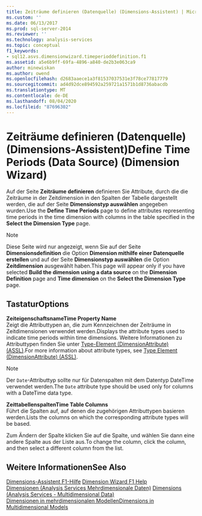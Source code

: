 ```yaml
---
title: Zeiträume definieren (Datenquelle) (Dimensions-Assistent) | Microsoft-Dokumentation
ms.custom: ''
ms.date: 06/13/2017
ms.prod: sql-server-2014
ms.reviewer: ''
ms.technology: analysis-services
ms.topic: conceptual
f1_keywords:
- sql12.asvs.dimensionwizard.timeperioddefinition.f1
ms.assetid: a5e6b9ff-69fa-4896-a840-de2b3e063ca9
author: minewiskan
ms.author: owend
ms.openlocfilehash: d2683aaece1a3f81537037531e3f78ce77817779
ms.sourcegitcommit: ad4d92dce894592a259721a1571b1d8736abacdb
ms.translationtype: MT
ms.contentlocale: de-DE
ms.lasthandoff: 08/04/2020
ms.locfileid: "87696302"
---
```

# <a name="define-time-periods-data-source-dimension-wizard"></a><span data-ttu-id="dad05-102">Zeiträume definieren (Datenquelle) (Dimensions-Assistent)</span><span class="sxs-lookup"><span data-stu-id="dad05-102">Define Time Periods (Data Source) (Dimension Wizard)</span></span>
  <span data-ttu-id="dad05-103">Auf der Seite **Zeiträume definieren** definieren Sie Attribute, durch die die Zeiträume in der Zeitdimension in den Spalten der Tabelle dargestellt werden, die auf der Seite **Dimensionstyp auswählen** angegeben wurden.</span><span class="sxs-lookup"><span data-stu-id="dad05-103">Use the **Define Time Periods** page to define attributes representing time periods in the time dimension with columns in the table specified in the **Select the Dimension Type** page.</span></span>  
  
> [!NOTE]  
>  <span data-ttu-id="dad05-104">Diese Seite wird nur angezeigt, wenn Sie auf der Seite **Dimensionsdefinition** die Option **Dimension mithilfe einer Datenquelle erstellen** und auf der Seite **Dimensionstyp auswählen** die Option **Zeitdimension** ausgewählt haben.</span><span class="sxs-lookup"><span data-stu-id="dad05-104">This page will appear only if you have selected **Build the dimension using a data source** on the **Dimension Definition** page and **Time dimension** on the **Select the Dimension Type** page.</span></span>  
  
## <a name="options"></a><span data-ttu-id="dad05-105">Tastatur</span><span class="sxs-lookup"><span data-stu-id="dad05-105">Options</span></span>  
 <span data-ttu-id="dad05-106">**Zeiteigenschaftsname**</span><span class="sxs-lookup"><span data-stu-id="dad05-106">**Time Property Name**</span></span>  
 <span data-ttu-id="dad05-107">Zeigt die Attributtypen an, die zum Kennzeichnen der Zeiträume in Zeitdimensionen verwendet werden.</span><span class="sxs-lookup"><span data-stu-id="dad05-107">Displays the attribute types used to indicate time periods within time dimensions.</span></span> <span data-ttu-id="dad05-108">Weitere Informationen zu Attributtypen finden Sie unter [Type-Element &#40;DimensionAttribute&#41; &#40;ASSL&#41;](https://docs.microsoft.com/bi-reference/assl/properties/type-element-dimensionattribute-assl).</span><span class="sxs-lookup"><span data-stu-id="dad05-108">For more information about attribute types, see [Type Element &#40;DimensionAttribute&#41; &#40;ASSL&#41;](https://docs.microsoft.com/bi-reference/assl/properties/type-element-dimensionattribute-assl).</span></span>  
  
> [!NOTE]  
>  <span data-ttu-id="dad05-109">Der `Date`-Attributtyp sollte nur für Datenspalten mit dem Datentyp DateTime verwendet werden.</span><span class="sxs-lookup"><span data-stu-id="dad05-109">The `Date` attribute type should be used only for columns with a DateTime data type.</span></span>  
  
 <span data-ttu-id="dad05-110">**Zeittabellenspalten**</span><span class="sxs-lookup"><span data-stu-id="dad05-110">**Time Table Columns**</span></span>  
 <span data-ttu-id="dad05-111">Führt die Spalten auf, auf denen die zugehörigen Attributtypen basieren werden.</span><span class="sxs-lookup"><span data-stu-id="dad05-111">Lists the columns on which the corresponding attribute types will be based.</span></span>  
  
 <span data-ttu-id="dad05-112">Zum Ändern der Spalte klicken Sie auf die Spalte, und wählen Sie dann eine andere Spalte aus der Liste aus.</span><span class="sxs-lookup"><span data-stu-id="dad05-112">To change the column, click the column, and then select a different column from the list.</span></span>  
  
## <a name="see-also"></a><span data-ttu-id="dad05-113">Weitere Informationen</span><span class="sxs-lookup"><span data-stu-id="dad05-113">See Also</span></span>  
 <span data-ttu-id="dad05-114">[Dimensions-Assistent F1-Hilfe](dimension-wizard-f1-help.md) </span><span class="sxs-lookup"><span data-stu-id="dad05-114">[Dimension Wizard F1 Help](dimension-wizard-f1-help.md) </span></span>  
 <span data-ttu-id="dad05-115">[Dimensionen &#40;Analysis Services Mehrdimensionale Daten&#41;](multidimensional-models-olap-logical-dimension-objects/dimensions-analysis-services-multidimensional-data.md) </span><span class="sxs-lookup"><span data-stu-id="dad05-115">[Dimensions &#40;Analysis Services - Multidimensional Data&#41;](multidimensional-models-olap-logical-dimension-objects/dimensions-analysis-services-multidimensional-data.md) </span></span>  
 [<span data-ttu-id="dad05-116">Dimensionen in mehrdimensionalen Modellen</span><span class="sxs-lookup"><span data-stu-id="dad05-116">Dimensions in Multidimensional Models</span></span>](multidimensional-models/dimensions-in-multidimensional-models.md)  
  
  
